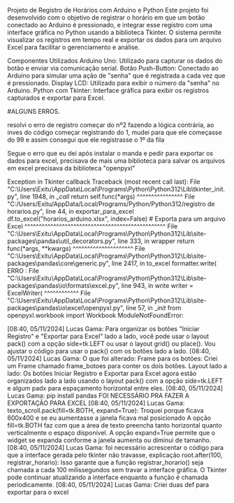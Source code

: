 Projeto de Registro de Horários com Arduino e Python
Este projeto foi desenvolvido com o objetivo de registrar o horário em que um botão conectado ao Arduino é pressionado, e integrar esse registro com uma interface gráfica no Python usando a biblioteca Tkinter. O sistema permite visualizar os registros em tempo real e exportar os dados para um arquivo Excel para facilitar o gerenciamento e análise.

Componentes Utilizados
Arduino Uno: Utilizado para capturar os dados do botão e enviar via comunicação serial.
Botão Push-Button: Conectado ao Arduino para simular uma ação de "senha" que é registrada a cada vez que é pressionado.
Display LCD: Utilizado para exibir o número da "senha" no Arduino.
Python com Tkinter: Interface gráfica para exibir os registros capturados e exportar para Excel.

#ALGUNS ERROS.

resolvi o erro de registro começar do nº2 fazendo a lógica contrária, ao inves do código começar registrando do 1, mudei para que ele começasse do 99 e assim consegui que ele registrasse o 1º da fila


Segue o erro que eu dei após instalar o manda e pedir para exportar os dados para excel, precisava de mais uma biblioteca para salvar os arquivos em excel precisava da biblioteca "openpyxl"

Exception in Tkinter callback 
Traceback (most recent call last):
  File "C:\Users\Exitu\AppData\Local\Programs\Python\Python312\Lib\tkinter\_init.py", line 1948, in __call_
    return self.func(*args)
           ^^^^^^^^^^^^^^^^
  File "C:/Users/Exitu/AppData/Local/Programs/Python/Python312/registro de horarios.py", line 44, in exportar_para_excel
    df.to_excel("horarios_arduino.xlsx", index=False)  # Exporta para um arquivo Excel
    ^^^^^^^^^^^^^^^^^^^^^^^^^^^^^^^^^^^^^^^^^^^^^^^^^
  File "C:\Users\Exitu\AppData\Local\Programs\Python\Python312\Lib\site-packages\pandas\util\_decorators.py", line 333, in wrapper
    return func(*args, **kwargs)
           ^^^^^^^^^^^^^^^^^^^^^
  File "C:\Users\Exitu\AppData\Local\Programs\Python\Python312\Lib\site-packages\pandas\core\generic.py", line 2417, in to_excel
    formatter.write(
  ERRO :
File "C:\Users\Exitu\AppData\Local\Programs\Python\Python312\Lib\site-packages\pandas\io\formats\excel.py", line 943, in write
    writer = ExcelWriter(
             ^^^^^^^^^^^^
  File "C:\Users\Exitu\AppData\Local\Programs\Python\Python312\Lib\site-packages\pandas\io\excel\openpyxl.py", line 57, in __init_
    from openpyxl.workbook import Workbook
ModuleNotFoundError:

[08:40, 05/11/2024] Lucas Gama: Para organizar os botões "Iniciar Registro" e "Exportar para Excel" lado a lado, você pode usar o layout pack() com a opção side=tk.LEFT ou usar o layout grid() ou place(). Vou ajustar o código para usar o pack() com os botões lado a lado.
[08:40, 05/11/2024] Lucas Gama: O que foi alterado:
Frame para os botões: Criei um Frame chamado frame_botoes para conter os dois botões.
Layout lado a lado: Os botões Iniciar Registro e Exportar para Excel agora estão organizados lado a lado usando o layout pack() com a opção side=tk.LEFT e algum padx para espaçamento horizontal entre eles.
[08:40, 05/11/2024] Lucas Gama: pip install pandas
FOI NECESSÁRIO PRA FAZER A EXPORTAÇÃO PARA EXCEL
[08:40, 05/11/2024] Lucas Gama: texto_scroll.pack(fill=tk.BOTH, expand=True): 
Troquei porque ficava 600x400 e se eu aumentasse a janela ficava mal posicionado 
A opção fill=tk.BOTH faz com que a área de texto preencha tanto horizontal quanto verticalmente o espaço disponível. A opção expand=True permite que o widget se expanda conforme a janela aumenta ou diminui de tamanho.
[08:40, 05/11/2024] Lucas Gama: foi necessário acrescentar o código para que a interface gerada pelo tkinter não travasse, explicação
root.after(100, registrar_horario): Isso garante que a função registrar_horario() seja chamada a cada 100 milissegundos sem travar a interface gráfica. O Tkinter pode continuar atualizando a interface enquanto a função é chamada periodicamente.
[08:40, 05/11/2024] Lucas Gama: Criei duas def para exportar para o excel
